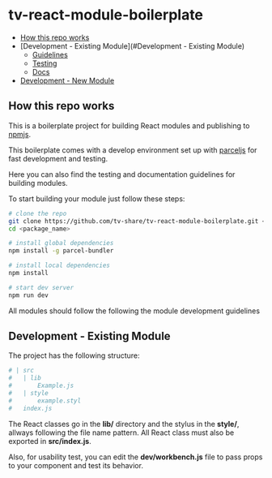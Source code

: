 # tv-react-module-boilerplate

* [How this repo works](#how-this-repo-works)
* [Development - Existing Module](#Development - Existing Module)
    * [Guidelines]()
    * [Testing]()
    * [Docs]()
* [Development - New Module](#development)

## How this repo works
This is a boilerplate project for building React modules and publishing to [npmjs](https://www.npmjs.com).

This boilerplate comes with a develop environment set up with [parceljs](https://parceljs.org/) for fast development and testing.

Here you can also find the testing and documentation guidelines for building modules.

To start building your module just follow these steps:

```bash
# clone the repo
git clone https://github.com/tv-share/tv-react-module-boilerplate.git <package_name>
cd <package_name>

# install global dependencies
npm install -g parcel-bundler

# install local dependencies
npm install

# start dev server
npm run dev
```

All modules should follow the following the module development guidelines

## Development - Existing Module
The project has the following structure:

```bash
# | src
#   | lib
#       Example.js
#   | style
#       example.styl
#   index.js
```
The React classes go in the **lib/** directory and the stylus in the **style/**, allways following the file name pattern. All React class must also be exported in **src/index.js**.

Also, for usability test, you can edit the **dev/workbench.js** file to pass props to your component and test its behavior.